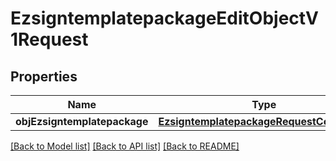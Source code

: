 # EzsigntemplatepackageEditObjectV1Request

## Properties
Name | Type | Description | Notes
------------ | ------------- | ------------- | -------------
**objEzsigntemplatepackage** | [**EzsigntemplatepackageRequestCompound**](EzsigntemplatepackageRequestCompound.md) |  | 

[[Back to Model list]](../README.md#documentation-for-models) [[Back to API list]](../README.md#documentation-for-api-endpoints) [[Back to README]](../README.md)


